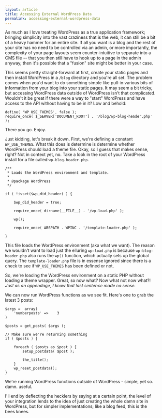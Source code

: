 ```yaml
---
layout: article
title: Accessing External WordPress Data
permalink: accessing-external-wordpress-data
---
```


As much as I love treating WordPress as a true application framework; bringing simplicity into the vast craziness that is the web, it can still be a bit of a heavy hammer for an entire site. If all you want is a blog and the rest of your site has no need to be controlled via an admin, or more importantly, the complexity of your page layouts seem counter-intuitive to separate into a CMS file -- that you then still have to hook up to a page in the admin anyway, then it's possible that a "fusion" site might be better in your case.

This seems pretty straight-forward at first, create your static pages and then install WordPress in a `/blog` directory and you're all set. The problem comes when you'd want to do something simple like pull-in various bits of information from your blog into your static pages. It may seem a bit tricky, but accessing WordPress data outside of WordPress isn't that complicated. Wouldn't it be great if there were a way to "start" WordPress and have access to the API without having to be in it? Low and behold:

    define( 'WP_USE_THEMES', false );
    require_once( $_SERVER['DOCUMENT_ROOT'] . '/blog/wp-blog-header.php' );

There you go. Enjoy.

Just kidding, let's break it down. First, we're defining a constant `WP_USE_THEMES`. What this does is determine is determine whether WordPress should load a theme file. Okay, so I guess that makes sense, right? Not in context yet, no. Take a look in the root of your WordPress install for a file called `wp-blog-header.php`.

    /**
     * Loads the WordPress environment and template.
     *
     * @package WordPress
     */

    if ( !isset($wp_did_header) ) {

        $wp_did_header = true;

        require_once( dirname(__FILE__) . '/wp-load.php' );

        wp();

        require_once( ABSPATH . WPINC . '/template-loader.php' );

    }

This file loads the WordPress environment (aka what we want). The reason we wouldn't want to load just the elluring `wp-load.php` is because `wp-blog-header.php` also runs the `wp()` function, which actually sets up the global query. The `template-loader.php` file is in essense ignored since there is a check to see if `WP_USE_THEMES` has been defined or not.

So, we're loading the WordPress environment on a static PHP without loading a theme wrapper. Great, so now what? Now what not now what?! _Just as an appendage, I know that last sentence made no sense._

We can now run WordPress functions as we see fit. Here's one to grab the latest 3 posts:

    $args =  array(
        'numberposts' =>    3
    )

    $posts = get_posts( $args );

    // Make sure we're returning something
    if ( $posts ) {

        foreach ( $posts as $post ) {
            setup_postdata( $post );

            the_title();
        }
        wp_reset_postdata();
    }

We're running WordPress functions outside of WordPress - simple, yet so. damn. useful.

I'll end by deflecting the hecklers by saying at a certain point, the level of your integration lends to the idea of just creating the whole damn site in WordPress, but for simpler implementations; like a blog feed, this is the bees knees.
